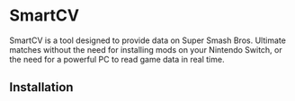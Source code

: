 # SmartCV

SmartCV is a tool designed to provide data on Super Smash Bros. Ultimate matches without the need for installing mods on your Nintendo Switch, or the need for a powerful PC to read game data in real time.

## Installation
